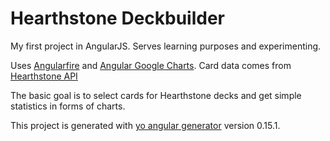 # Hearthstone Deckbuilder

My first project in AngularJS. Serves learning purposes and experimenting.

Uses [Angularfire](https://github.com/firebase/angularfire) and [Angular Google Charts](https://github.com/angular-google-chart/angular-google-chart). Card data comes from [Hearthstone API](http://hearthstoneapi.com/)

The basic goal is to select cards for Hearthstone decks and get simple statistics in forms of charts.

This project is generated with [yo angular generator](https://github.com/yeoman/generator-angular)
version 0.15.1.
